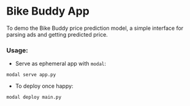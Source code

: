 # Bike Buddy App

To demo the Bike Buddy price prediction model, a simple interface for parsing ads and getting predicted price.

### Usage:

- Serve as ephemeral app with `modal`:

```console
modal serve app.py
```

- To deploy once happy:

```console
modal deploy main.py
```

